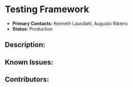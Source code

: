 # Testing Framework
- **Primary Contacts:**
  Kenneth Lausdahl, Augusto Ribeiro
- **Status:**
  Production

## Description:


## Known Issues:


## Contributors:


